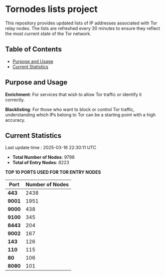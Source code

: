 # Tornodes lists project

This repository provides updated lists of IP addresses associated with Tor relay nodes. The lists are refreshed every 30 minutes to ensure they reflect the most current state of the Tor network.

## Table of Contents

- [Purpose and Usage](#purpose-and-usage)
- [Current Statistics](#current-statistics)


## Purpose and Usage

**Enrichment**: For services that wish to allow Tor traffic or identify it correctly.

**Blacklisting**: For those who want to block or control Tor traffic, understanding which IPs belong to Tor can be a starting point with a high accuracy.

## Current Statistics

Last update time : 2025-03-16 22:30:11 UTC

- **Total Number of Nodes**: 9798
- **Total of Entry Nodes**: 8223

**TOP 10 PORTS USED FOR TOR ENTRY NODES**

| **Port** | **Number of Nodes** |
|------|-----------------|
| **443**   | 2438  |
| **9001**   | 1951  |
| **9000**   | 438  |
| **9100**   | 345  |
| **8443**   | 204  |
| **9002**   | 167  |
| **143**   | 126  |
| **110**   | 115  |
| **80**   | 106  |
| **8080**   | 101  |

